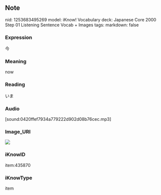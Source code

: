 ## Note
nid: 1253683495269
model: iKnow! Vocabulary
deck: Japanese Core 2000 Step 01 Listening Sentence Vocab + Images
tags: 
markdown: false

### Expression
今

### Meaning
now

### Reading
いま

### Audio
[sound:0420ffef7934a779222d902d08b76cec.mp3]

### Image_URI
<!DOCTYPE html>
<title></title>
<img src="66a7838150edef1c31953e03488d7566.jpg">



### iKnowID
item:435870

### iKnowType
item
